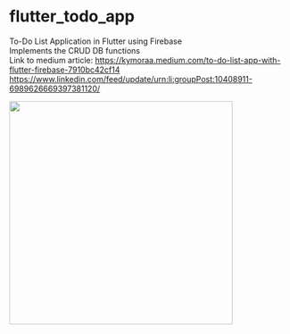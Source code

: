 # flutter_todo_app

To-Do List Application in Flutter using Firebase </br>
Implements the CRUD DB functions </br>
Link to medium article: https://kymoraa.medium.com/to-do-list-app-with-flutter-firebase-7910bc42cf14 </br>
https://www.linkedin.com/feed/update/urn:li:groupPost:10408911-6989626669397381120/ 

<img src="https://user-images.githubusercontent.com/3049987/191589783-4a5ceca6-3455-429d-838e-52a2b86dc6f9.jpg" width="400">
